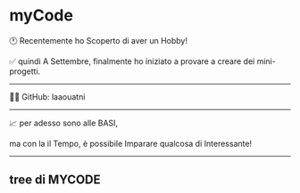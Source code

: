 # myCode

🕐 Recentemente ho Scoperto di aver un Hobby!

✅ quindi A Settembre, finalmente ho iniziato a provare a creare dei mini-progetti.

-----

👨‍💻 GitHub: laaouatni

-----

📈 per adesso sono alle BASI,

ma con la il Tempo,
è possibile Imparare qualcosa di Interessante!

-----

## tree di MYCODE

```

```
